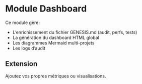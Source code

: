 # Module Dashboard

Ce module gère :
- L’enrichissement du fichier GENESIS.md (audit, perfs, tests)
- La génération du dashboard HTML global
- Les diagrammes Mermaid multi-projets
- Les logs d’audit

## Extension
Ajoutez vos propres métriques ou visualisations. 